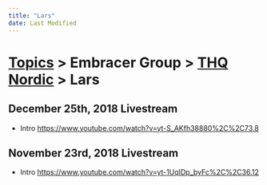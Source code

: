 ```yaml
---
title: "Lars"
date: Last Modified
---
```

# [Topics](../../../topics.md) > Embracer Group > [THQ Nordic](../../../topics/embracer-group/thq-nordic.md) > Lars

## December 25th, 2018 Livestream
* Intro https://www.youtube.com/watch?v=yt-S_AKfh38880%2C%2C73.8

## November 23rd, 2018 Livestream
* Intro https://www.youtube.com/watch?v=yt-1UqIDp_byFc%2C%2C36.12
